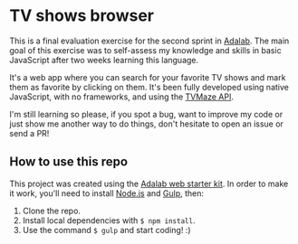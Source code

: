 # TV shows browser

This is a final evaluation exercise for the second sprint in [Adalab](https://adalab.es/). The main goal of this exercise was to self-assess my knowledge and skills in basic JavaScript after two weeks learning this language.

It's a web app where you can search for your favorite TV shows and mark them as favorite by clicking on them. It's been fully developed using native JavaScript, with no frameworks, and using the [TVMaze API](http://www.tvmaze.com/api).

I'm still learning so please, if you spot a bug, want to improve my code or just show me another way to do things, don't hesitate to open an issue or send a PR!

## How to use this repo

This project was created using the [Adalab web starter kit](https://github.com/Adalab/Adalab-web-starter-kit). In order to make it work, you'll need to install [Node.js](https://nodejs.org/) and [Gulp](https://gulpjs.com), then:

1. Clone the repo.
2. Install local dependencies with `$ npm install`.
3. Use the command `$ gulp` and start coding! :)
